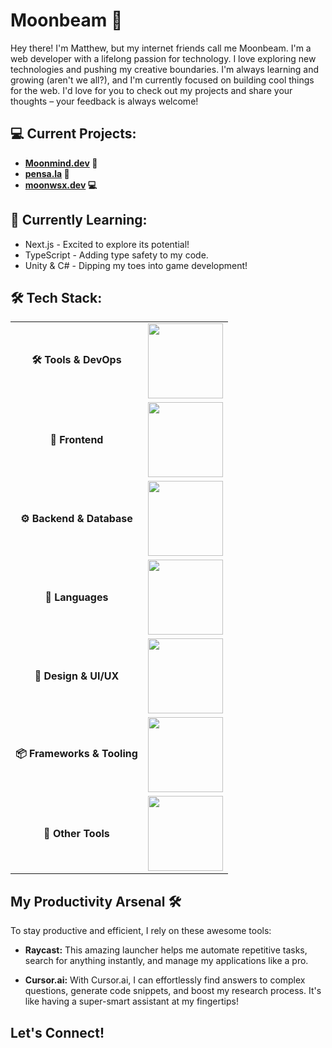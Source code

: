# Moonbeam 🚀

Hey there! I'm Matthew, but my internet friends call me Moonbeam. I'm a web developer with a lifelong passion for technology. I love exploring new technologies and pushing my creative boundaries. I'm always learning and growing (aren't we all?), and I'm currently focused on building cool things for the web. I'd love for you to check out my projects and share your thoughts – your feedback is always welcome!

## 💻 Current Projects:

* **[Moonmind.dev](https://www.moonmind.dev) 🚀**
* **[pensa.la](https://www.pensa.la) 💌**
* **[moonwsx.dev](https://www.moonbeamws.dev) 💻**


## 🌱 Currently Learning:

* Next.js -  Excited to explore its potential!
* TypeScript -  Adding type safety to my code.
* Unity & C# - Dipping my toes into game development!

## 🛠️ Tech Stack:

<div align="center">
  <table>
    <tr>
      <td align="center"><strong>🛠 Tools & DevOps</strong></td>
      <td><img src="https://skillicons.dev/icons?i=git,vercel,npm" style="width: 120px; height: auto;" /></td>
    </tr>
    <tr>
      <td align="center"><strong>📱 Frontend</strong></td>
      <td><img src="https://skillicons.dev/icons?i=nextjs,react,tailwind,vite" style="width: 120px; height: auto;" /></td>
    </tr>
    <tr>
      <td align="center"><strong>⚙️ Backend & Database</strong></td>
      <td><img src="https://skillicons.dev/icons?i=supabase,firebase" style="width: 120px; height: auto;" /></td>
    </tr>
    <tr>
      <td align="center"><strong>💾 Languages</strong></td>
      <td><img src="https://skillicons.dev/icons?i=ts,js,cs" style="width: 120px; height: auto;" /></td>
    </tr>
    <tr>
      <td align="center"><strong>🎨 Design & UI/UX</strong></td>
      <td><img src="https://skillicons.dev/icons?i=figma" style="width: 120px; height: auto;" /></td>
    </tr>
    <tr>
      <td align="center"><strong>📦 Frameworks & Tooling</strong></td>
      <td><img src="https://skillicons.dev/icons?i=electron,unity" style="width: 120px; height: auto;" /></td>
    </tr>
    <tr>
      <td align="center"><strong>🔗 Other Tools</strong></td>
      <td><img src="https://skillicons.dev/icons?i=apple,discord" style="width: 120px; height: auto;" /></td>
    </tr>
  </table>
</div>


## My Productivity Arsenal 🛠️

To stay productive and efficient, I rely on these awesome tools:

* **Raycast:** This amazing launcher helps me automate repetitive tasks, search for anything instantly, and manage my applications like a pro.

* **Cursor.ai:** With Cursor.ai, I can effortlessly find answers to complex questions, generate code snippets, and boost my research process. It's like having a super-smart assistant at my fingertips!

## Let's Connect!
